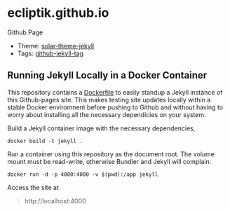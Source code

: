 # ecliptik.github.io
Github Page

- Theme: [solar-theme-jekyll](https://github.com/mattvh/solar-theme-jekyll)
- Tags: [github-jekyll-tag](https://longqian.me/2017/02/09/github-jekyll-tag/)

## Running Jekyll Locally in a Docker Container

This repository contains a [Dockerfile](Dockerfile) to easily standup a Jekyll instance of this Github-pages site. This makes testing site updates locally within a stable Docker enviromnent before pushing to Github and without having to worry about installing all the necessary dependicies on your system.

Build a Jekyll container image with the necessary dependencies,

```
docker build -t jekyll .
```

Run a container using this repository as the document root. The volume mount must be read-write, otherwise Bundler and Jekyll will complain.

```
docker run -d -p 4000:4000 -v $(pwd):/app jekyll
```

Access the site at

> http://localhost:4000
